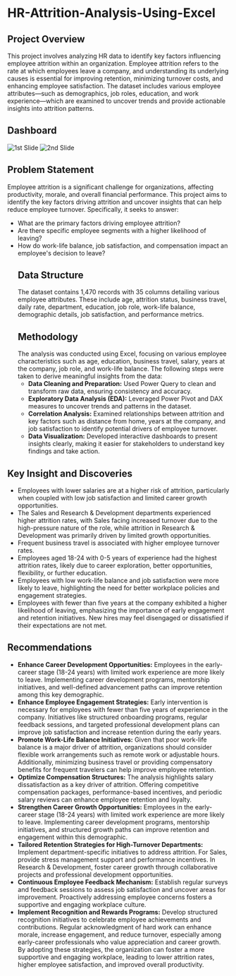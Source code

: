 # HR-Attrition-Analysis-Using-Excel
## Project Overview
This project involves analyzing HR data to identify key factors influencing employee attrition within an organization. Employee attrition refers to the rate at which employees leave a company, and understanding its underlying causes is essential for improving retention, minimizing turnover costs, and enhancing employee satisfaction. The dataset includes various employee attributes—such as demographics, job roles, education, and work experience—which are examined to uncover trends and provide actionable insights into attrition patterns.
## Dashboard
![1st Slide](https://github.com/user-attachments/assets/31da1b41-bee9-4b18-9202-5a9253c50576)
![2nd Slide](https://github.com/user-attachments/assets/1c3084bd-49f0-4e20-8585-fa1b65fd52aa)
## Problem Statement
Employee attrition is a significant challenge for organizations, affecting productivity, morale, and overall financial performance. This project aims to identify the key factors driving attrition and uncover insights that can help reduce employee turnover. Specifically, it seeks to answer:
- What are the primary factors driving employee attrition?
- Are there specific employee segments with a higher likelihood of leaving?
- How do work-life balance, job satisfaction, and compensation impact an employee's decision to leave?
  ## Data Structure
  The dataset contains 1,470 records with 35 columns detailing various employee attributes. These include age, attrition status, business travel, daily rate, department, education, job role, work-life balance, demographic details, job satisfaction, and performance metrics.
  ## Methodology
  The analysis was conducted using Excel, focusing on various employee characteristics such as age, education, business travel, salary, years at the company, job role, and work-life balance. The following steps were taken to derive meaningful insights from the data:
  - **Data Cleaning and Preparation:** Used Power Query to clean and transform raw data, ensuring consistency and accuracy.
  - **Exploratory Data Analysis (EDA):** Leveraged Power Pivot and DAX measures to uncover trends and patterns in the dataset.
  - **Correlation Analysis:** Examined relationships between attrition and key factors such as distance from home, years at the company, and job satisfaction to identify potential drivers of employee turnover.
  - **Data Visualization:** Developed interactive dashboards to present insights clearly, making it easier for stakeholders to understand key findings and take action.
 ## Key Insight and Discoveries
 - Employees with lower salaries are at a higher risk of attrition, particularly when coupled with low job satisfaction and limited career growth opportunities.
 - The Sales and Research & Development departments experienced higher attrition rates, with Sales facing increased turnover due to the high-pressure nature of the role, while attrition in Research & Development was primarily driven by limited growth opportunities.
 - Frequent business travel is associated with higher employee turnover rates.
 - Employees aged 18-24 with 0-5 years of experience had the highest attrition rates, likely due to career exploration, better opportunities, flexibility, or further education.
 - Employees with low work-life balance and job satisfaction were more likely to leave, highlighting the need for better workplace policies and engagement strategies.
 - Employees with fewer than five years at the company exhibited a higher likelihood of leaving, emphasizing the importance of early engagement and retention initiatives. New hires may feel disengaged or dissatisfied if their expectations are not met.
 ## Recommendations
 - **Enhance Career Development Opportunities:** Employees in the early-career stage (18-24 years) with limited work experience are more likely to leave. Implementing career development programs, mentorship initiatives, and well-defined advancement paths can improve retention among this key demographic.
 - **Enhance Employee Engagement Strategies:** Early intervention is necessary for employees with fewer than five years of experience in the company. Initiatives like structured onboarding programs, regular feedback sessions, and targeted professional development plans can improve job satisfaction and increase retention during the early years.
 - **Promote Work-Life Balance Initiatives:** Given that poor work-life balance is a major driver of attrition, organizations should consider flexible work arrangements such as remote work or adjustable hours. Additionally, minimizing business travel or providing compensatory benefits for frequent travelers can help improve employee retention.
 - **Optimize Compensation Structures:** The analysis highlights salary dissatisfaction as a key driver of attrition. Offering competitive compensation packages, performance-based incentives, and periodic salary reviews can enhance employee retention and loyalty.
 - **Strengthen Career Growth Opportunities:** Employees in the early-career stage (18-24 years) with limited work experience are more likely to leave. Implementing career development programs, mentorship initiatives, and structured growth paths can improve retention and engagement within this demographic.
 - **Tailored Retention Strategies for High-Turnover Departments:** Implement department-specific initiatives to address attrition. For Sales, provide stress management support and performance incentives. In Research & Development, foster career growth through collaborative projects and professional development opportunities.
 - **Continuous Employee Feedback Mechanism:** Establish regular surveys and feedback sessions to assess job satisfaction and uncover areas for improvement. Proactively addressing employee concerns fosters a supportive and engaging workplace culture.
 - **Implement Recognition and Rewards Programs:** Develop structured recognition initiatives to celebrate employee achievements and contributions. Regular acknowledgment of hard work can enhance morale, increase engagement, and reduce turnover, especially among early-career professionals who value appreciation and career growth.
   By adopting these strategies, the organization can foster a more supportive and engaging workplace, leading to lower attrition rates, higher employee satisfaction, and improved overall productivity.


